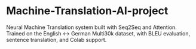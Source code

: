 # Machine-Translation-AI-project
Neural Machine Translation system built with Seq2Seq and Attention. Trained on the English ↔ German Multi30k dataset, with BLEU evaluation, sentence translation, and Colab support.
